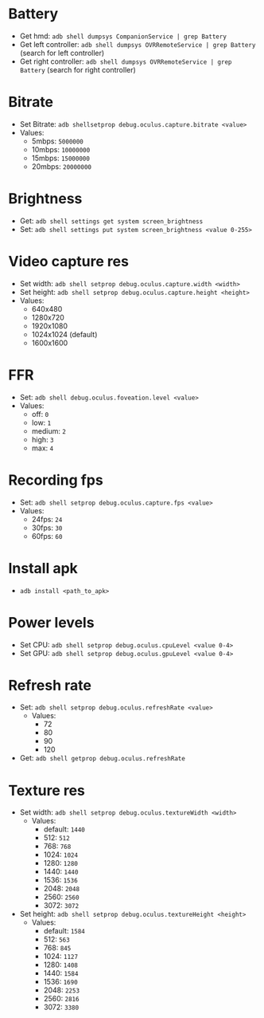 # Battery
- Get hmd: `adb shell dumpsys CompanionService | grep Battery`
- Get left controller: `adb shell dumpsys OVRRemoteService | grep Battery` (search for left controller)
- Get right controller: `adb shell dumpsys OVRRemoteService | grep Battery` (search for right controller)

# Bitrate
- Set Bitrate: `adb shellsetprop debug.oculus.capture.bitrate <value>`
- Values:
    - 5mbps: `5000000`
    - 10mbps: `10000000`
    - 15mbps: `15000000`
    - 20mbps: `20000000`

# Brightness
- Get: `adb shell settings get system screen_brightness`
- Set: `adb shell settings put system screen_brightness <value 0-255>`

# Video capture res
- Set width: `adb shell setprop debug.oculus.capture.width <width>`
- Set height: `adb shell setprop debug.oculus.capture.height <height>`
- Values:
    - 640x480
    - 1280x720
    - 1920x1080
    - 1024x1024 (default)
    - 1600x1600

# FFR
- Set: `adb shell debug.oculus.foveation.level <value>`
- Values:
    - off: `0`
    - low: `1`
    - medium: `2`
    - high: `3`
    - max: `4`

# Recording fps
- Set: `adb shell setprop debug.oculus.capture.fps <value>`
- Values:
    - 24fps: `24`
    - 30fps: `30`
    - 60fps: `60`

# Install apk
- `adb install <path_to_apk>` 

# Power levels
- Set CPU: `adb shell setprop debug.oculus.cpuLevel <value 0-4>`
- Set GPU: `adb shell setprop debug.oculus.gpuLevel <value 0-4>`

# Refresh rate
- Set: `adb shell setprop debug.oculus.refreshRate <value>`
    - Values:
        - 72
        - 80
        - 90
        - 120
- Get: `adb shell getprop debug.oculus.refreshRate`

# Texture res
- Set width: `adb shell setprop debug.oculus.textureWidth <width>`
    - Values:
        - default: `1440`
        - 512: `512`
        - 768: `768`
        - 1024: `1024`
        - 1280: `1280`
        - 1440: `1440`
        - 1536: `1536`
        - 2048: `2048`
        - 2560: `2560`
        - 3072: `3072`
- Set height: `adb shell setprop debug.oculus.textureHeight <height>`
    - Values:
        - default: `1584`
        - 512: `563`
        - 768: `845`
        - 1024: `1127`
        - 1280: `1408`
        - 1440: `1584`
        - 1536: `1690`
        - 2048: `2253`
        - 2560: `2816`
        - 3072: `3380`

